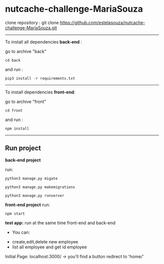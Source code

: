 # nutcache-challenge-MariaSouza

clone repository :
git clone https://github.com/estelasouza/nutcache-challenge-MariaSouza.git


***
To install all dependencies **back-end** :

go to archive "back"

`cd back `

and run :

`pip3 install -r requirements.txt`
***

To install dependencies  **front-end**:

go to archive "front"

`cd front` 

and run :

`npm install`

------------

## Run project

**back-end project**

 run: 

`python3 manage.py migate`

`python3 manage.py makemigrations`

`python3 manage.py runserver`


**front-end project**
run:

`npm start`

**test app:**
run at the same time front-end and back-end 


* You can:
- create,edit,delete new employee
- list all employee and get id employee

Initial Page:
localhost:3000/ -> you'll find a button redirect to 'home/' 



